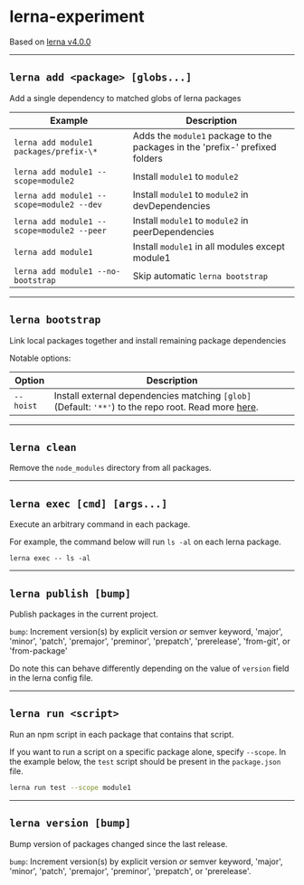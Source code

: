 # lerna-experiment

Based on [lerna v4.0.0](https://github.com/lerna/lerna/blob/6cb8ab2d4af7ce25c812e8fb05cd04650105705f/README.md)

---

## `lerna add <package> [globs...]`

Add a single dependency to matched globs of lerna packages

| Example                                    | Description                                                                  |
| ------------------------------------------ | ---------------------------------------------------------------------------- |
| `lerna add module1 packages/prefix-\*`     | Adds the `module1` package to the packages in the 'prefix-' prefixed folders |
| `lerna add module1 --scope=module2`        | Install `module1` to `module2`                                               |
| `lerna add module1 --scope=module2 --dev`  | Install `module1` to `module2` in devDependencies                            |
| `lerna add module1 --scope=module2 --peer` | Install `module1` to `module2` in peerDependencies                           |
| `lerna add module1`                        | Install `module1` in all modules except module1                              |
| `lerna add module1 --no-bootstrap`         | Skip automatic `lerna bootstrap`                                             |

---

## `lerna bootstrap`

Link local packages together and install remaining package dependencies

Notable options:

| Option    | Description                                                                                                                                                                                      |
| --------- | ------------------------------------------------------------------------------------------------------------------------------------------------------------------------------------------------ |
| `--hoist` | Install external dependencies matching `[glob]` (Default: `'**'`) to the repo root. Read more [here](https://github.com/lerna/lerna/blob/6cb8ab2d4af7ce25c812e8fb05cd04650105705f/doc/hoist.md). |

---

## `lerna clean`

Remove the `node_modules` directory from all packages.

---

## `lerna exec [cmd] [args...]`

Execute an arbitrary command in each package.

For example, the command below will run `ls -al` on each lerna package.

```shell
lerna exec -- ls -al
```

---

## `lerna publish [bump]`

Publish packages in the current project.

`bump`: Increment version(s) by explicit version _or_ semver keyword,
'major', 'minor', 'patch', 'premajor', 'preminor', 'prepatch', 'prerelease', 'from-git', or 'from-package'

Do note this can behave differently depending on the value of `version` field in the lerna config file.

---

## `lerna run <script>`

Run an npm script in each package that contains that script.

If you want to run a script on a specific package alone, specify `--scope`. In the example below, the `test` script should be present in the `package.json` file.

```sh
lerna run test --scope module1
```

---

## `lerna version [bump]`

Bump version of packages changed since the last release.

`bump`: Increment version(s) by explicit version _or_ semver keyword,
'major', 'minor', 'patch', 'premajor', 'preminor', 'prepatch', or 'prerelease'.
